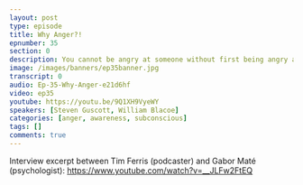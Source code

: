 ```yaml
---
layout: post
type: episode
title: Why Anger?!
epnumber: 35
section: 0
description: You cannot be angry at someone without first being angry at yourself. What exactly is the process that happens automatically, subconsciously and with lightning speed which is triggered by something not going the way we wanted or expected? Steve and William share their current understanding of this topic and how they have dealt with it in their own lives.
image: /images/banners/ep35banner.jpg
transcript: 0
audio: Ep-35-Why-Anger-e21d6hf
video: ep35
youtube: https://youtu.be/9Q1XH9VyeWY
speakers: [Steven Guscott, William Blacoe]
categories: [anger, awareness, subconscious]
tags: []
comments: true
---
```

Interview excerpt between Tim Ferris (podcaster) and Gabor Maté (psychologist):
<a href="https://www.youtube.com/watch?v=__JLFw2FtEQ">https://www.youtube.com/watch?v=__JLFw2FtEQ</a>